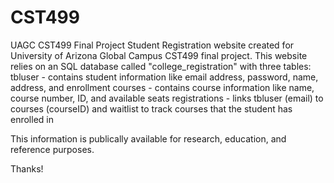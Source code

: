 # CST499
UAGC CST499 Final Project
Student Registration website created for University of Arizona Global Campus CST499 final project. 
This website relies on an SQL database called "college_registration" with three tables:
tbluser - contains student information like email address, password, name, address, and enrollment
courses - contains course information like name, course number, ID, and available seats
registrations - links tbluser (email) to courses (courseID) and waitlist to track courses that the student has enrolled in

This information is publically available for research, education, and reference purposes. 

Thanks!
